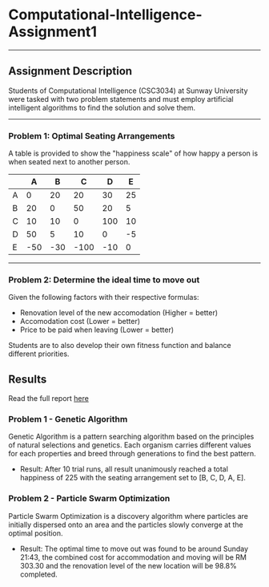 # Computational-Intelligence-Assignment1

***

## Assignment Description

Students of Computational Intelligence (CSC3034) at Sunway University were tasked with two problem statements and must employ artificial intelligent algorithms to find the solution and solve them.

---

### Problem 1: Optimal Seating Arrangements

A table is provided to show the "happiness scale" of how happy a person is when seated next to another person.

| |A|B|C|D|E|
---|---|---|---|---|---
|A|0|20|20|30|25|
|B|20|0|50|20|5|
|C|10|10|0|100|10|
|D|50|5|10|0|-5
|E|-50|-30|-100|-10|0|

---

### Problem 2: Determine the ideal time to move out

Given the following factors with their respective formulas:
* Renovation level of the new accomodation (Higher = better)
* Accomodation cost (Lower = better)
* Price to be paid when leaving (Lower = better)

Students are to also develop their own fitness function and balance different priorities.

## Results

Read the full report [here](https://github.com/Nonentity5565/Solving-Optimization-Problems-using-Evolutionary-Algorithms/blob/main/Report.pdf)

### Problem 1 - Genetic Algorithm

Genetic Algorithm is a pattern searching algorithm based on the principles of natural selections and genetics. Each organism carries different values for each properties and breed through generations to find the best pattern.

* Result: After 10 trial runs, all result unanimously reached a total happiness of 225 with the seating arrangement set to [B, C, D, A, E].

### Problem 2 - Particle Swarm Optimization
Particle Swarm Optimization is a discovery algorithm where particles are initially dispersed onto an area and the particles slowly converge at the optimal position.

* Result: The optimal time to move out was found to be around Sunday 21:43, the combined cost for accommodation and moving will be RM 303.30 and the renovation level of the new location will be 98.8% completed.
